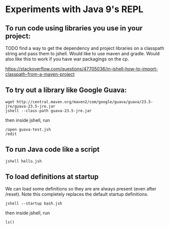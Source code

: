 
# Experiments with Java 9's REPL

## To run code using libraries you use in your project:

TODO find a way to get the dependency and project libraries on a classpath string
and pass them to jshell. Would like to use maven and gradle.
Would also like this to work if you have war packagings on the cp.

https://stackoverflow.com/questions/47705036/in-jshell-how-to-import-classpath-from-a-maven-project


## To try out a library like Google Guava:

```
wget http://central.maven.org/maven2/com/google/guava/guava/23.5-jre/guava-23.5-jre.jar
jshell --class-path guava-23.5-jre.jar 
```
then inside jshell, run 

```
/open guava-test.jsh
/edit
```

## To run Java code like a script

```
jshell hello.jsh
```

## To load definitions at startup

We can load some definitions so they are are always present (even after /reset). Note this completely replaces the default startup definitions.

```
jshell --startup bash.jsh
```

then inside jshell, run 

```
ls()
```
